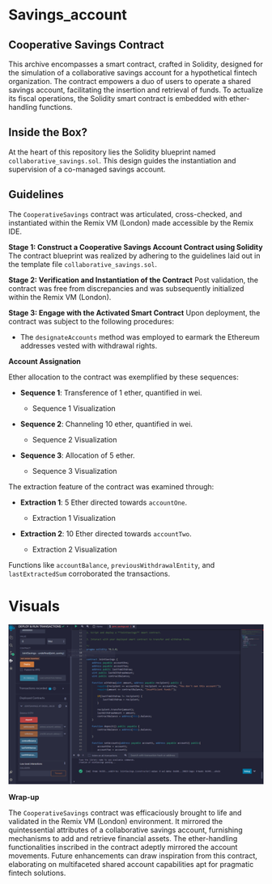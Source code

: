 # Savings_account


## Cooperative Savings Contract

This archive encompasses a smart contract, crafted in Solidity, designed for the simulation of a collaborative savings account for a hypothetical fintech organization. The contract empowers a duo of users to operate a shared savings account, facilitating the insertion and retrieval of funds. To actualize its fiscal operations, the Solidity smart contract is embedded with ether-handling functions.

## Inside the Box?

At the heart of this repository lies the Solidity blueprint named `collaborative_savings.sol`. This design guides the instantiation and supervision of a co-managed savings account.

## Guidelines

The `CooperativeSavings` contract was articulated, cross-checked, and instantiated within the Remix VM (London) made accessible by the Remix IDE.

**Stage 1: Construct a Cooperative Savings Account Contract using Solidity**
The contract blueprint was realized by adhering to the guidelines laid out in the template file `collaborative_savings.sol`.

**Stage 2: Verification and Instantiation of the Contract**
Post validation, the contract was free from discrepancies and was subsequently initialized within the Remix VM (London).

**Stage 3: Engage with the Activated Smart Contract**
Upon deployment, the contract was subject to the following procedures:

- The `designateAccounts` method was employed to earmark the Ethereum addresses vested with withdrawal rights.

**Account Assignation**

Ether allocation to the contract was exemplified by these sequences:

- **Sequence 1**: Transference of 1 ether, quantified in wei.
  - Sequence 1 Visualization

- **Sequence 2**: Channeling 10 ether, quantified in wei.
  - Sequence 2 Visualization
  
- **Sequence 3**: Allocation of 5 ether.
  - Sequence 3 Visualization

The extraction feature of the contract was examined through:

- **Extraction 1**: 5 Ether directed towards `accountOne`.
  - Extraction 1 Visualization

- **Extraction 2**: 10 Ether directed towards `accountTwo`.
  - Extraction 2 Visualization

Functions like `accountBalance`, `previousWithdrawalEntity`, and `lastExtractedSum` corroborated the transactions.



# Visuals

![Alt text](image.png)

**Wrap-up**

The `CooperativeSavings` contract was efficaciously brought to life and validated in the Remix VM (London) environment. It mirrored the quintessential attributes of a collaborative savings account, furnishing mechanisms to add and retrieve financial assets. The ether-handling functionalities inscribed in the contract adeptly mirrored the account movements. Future enhancements can draw inspiration from this contract, elaborating on multifaceted shared account capabilities apt for pragmatic fintech solutions.